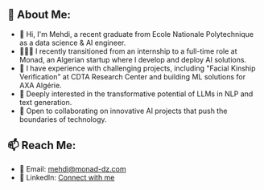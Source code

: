 ## 💫 About Me:
- 👋 Hi, I'm Mehdi, a recent graduate from Ecole Nationale Polytechnique as a data science & AI engineer.
- 👨🏽‍💻 I recently transitioned from an internship to a full-time role at Monad, an Algerian startup where I develop and deploy AI solutions.
- 🤝 I have experience with challenging projects, including "Facial Kinship Verification" at CDTA Research Center and building ML solutions for AXA Algérie.
- 🌱 Deeply interested in the transformative potential of LLMs in NLP and text generation.
- 👯 Open to collaborating on innovative AI projects that push the boundaries of technology.

## 📫 Reach Me:
- 📧 Email: mehdi@monad-dz.com
- 💼 LinkedIn: [Connect with me](https://linkedin.com/in/mehdi-amor-ouahmed/)
